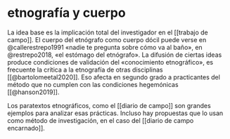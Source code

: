 # etnografía y cuerpo
La idea base es la implicación total del investigador en el [[trabajo de campo]]. El cuerpo del etnógrafo como cuerpo dócil puede verse en @callerestrepo1991 «nadie te pregunta sobre cómo va al baño», en @restrepo2018, «el estómago del etnógrafo». La difusión de ciertas ideas produce condiciones de validación del «conocimiento etnográfico», es frecuente la crítica a la etnografía de otras disciplinas [[@bartolomeetal2020]]. Eso afecta en segundo grado a practicantes del método que no cumplen con las condiciones hegemónicas [[@hanson2019]].

Los paratextos etnográficos, como el [[diario de campo]] son grandes ejemplos para analizar esas prácticas. Incluso hay propuestas que lo usan como método de investigación, en el caso del [[diario de campo encarnado]].

